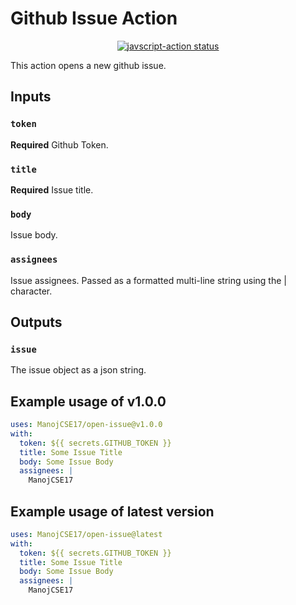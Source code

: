 # Github Issue Action

<p align="center">
  <a href="https://github.com/actions/javascript-action/actions"><img alt="javscript-action status" src="https://github.com/ManojCSE17/open-issue/workflows/units-test/badge.svg"></a>
</p>


This action opens a new github issue.

## Inputs

### `token`

**Required** Github Token.

### `title`

**Required** Issue title.

### `body`

Issue body.

### `assignees`

Issue assignees. Passed as a formatted multi-line string using the | character.

## Outputs

### `issue`

The issue object as a json string.

## Example usage of v1.0.0

```yaml
uses: ManojCSE17/open-issue@v1.0.0
with:
  token: ${{ secrets.GITHUB_TOKEN }}
  title: Some Issue Title
  body: Some Issue Body
  assignees: |
    ManojCSE17
```

## Example usage of latest version

```yaml
uses: ManojCSE17/open-issue@latest
with:
  token: ${{ secrets.GITHUB_TOKEN }}
  title: Some Issue Title
  body: Some Issue Body
  assignees: |
    ManojCSE17
```